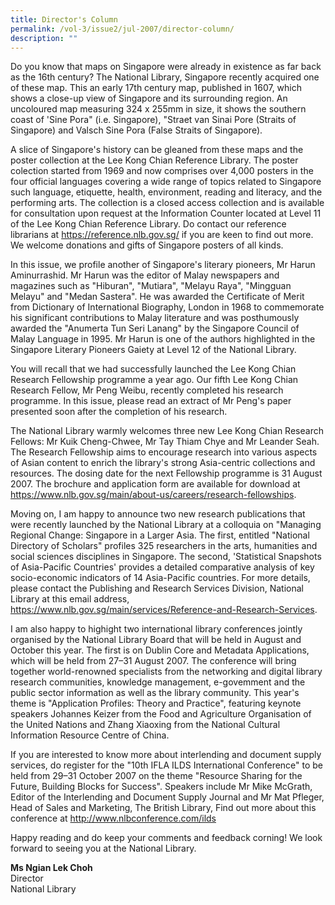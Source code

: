 ```yaml
---
title: Director's Column
permalink: /vol-3/issue2/jul-2007/director-column/
description: ""
---
```

Do you know that maps on Singapore were already in existence as far back as the 16th century? The National Library, Singapore recently acquired one of these map. This an early 17th century map, published in 1607, which shows a close-up view of Singapore and its surrounding region. An uncoloured map measuring 324 x 255mm in size, it shows the southern coast of 'Sine Pora" (i.e. Singapore), "Straet van Sinai Pore (Straits of Singapore) and Valsch Sine Pora (False Straits of Singapore).

A slice of Singapore's history can be gleaned from these maps and the poster collection at the Lee Kong Chian Reference Library. The poster colection started from 1969 and now comprises over 4,000 posters in the four official languages covering a wide range of topics related to Singapore such language,  etiquette, health, environment, reading and literacy, and the performing arts. The collection is a closed access collection and is available for consultation upon request at the Information Counter located at Level 11 of the Lee Kong Chian Reference Library. Do contact our reference librarians at <a href="https://reference.nlb.gov.sg/">https://reference.nlb.gov.sg/</a> if you are keen to find out more. We welcome donations and gifts of Singapore posters of all kinds.

In this issue, we profile another of Singapore's literary pioneers, Mr Harun Aminurrashid. Mr Harun was the editor of Malay newspapers and magazines such as "Hiburan", "Mutiara", "Melayu Raya", "Mingguan Melayu" and "Medan Sastera". He was awarded the Certificate of Merit from Dictionary of International Biography, London in 1968 to commemorate his significant contributions to Malay literature and was posthumously awarded the "Anumerta Tun Seri Lanang" by the Singapore Council of Malay Language in 1995. Mr Harun is one of the authors highlighted in the Singapore Literary Pioneers Gaiety at Level 12 of the National Library.

You will recall that we had successfully launched the Lee Kong Chian Research Fellowship programme a year ago. Our fifth Lee Kong Chian Research Fellow, Mr Peng Weibu, recently completed his research programme. In this issue, please read an extract of Mr Peng's paper presented soon after the completion of his research.

The National Library warmly welcomes three new Lee Kong Chian Research Fellows: Mr Kuik Cheng-Chwee, Mr Tay Thiam Chye and Mr Leander Seah. The Research Fellowship aims to encourage research into various aspects of Asian content to enrich the library's strong Asia-centric collections and resources. The dosing date for the next Fellowship programme is 31 August 2007. 
The brochure and application form are available for download at <a href="https://www.nlb.gov.sg/main/about-us/careers/research-fellowships">https://www.nlb.gov.sg/main/about-us/careers/research-fellowships</a><a>. 

Moving on, I am happy to announce two new research publications that were recently launched by the National Library at a colloquia on "Managing Regional Change: Singapore in a Larger Asia. The first, entitled "National Directory of Scholars" profiles 325 researchers in the arts, humanities and social sciences disciplines in Singapore. The second, 'Statistical Snapshots of Asia-Pacific Countries' provides a detailed comparative analysis of key socio-economic indicators of 14 Asia-Pacific countries. For more details, please contact the Publishing and Research Services Division, National Library at this email address, </a><a href="https://www.nlb.gov.sg/main/services/Reference-and-Research-Services">https://www.nlb.gov.sg/main/services/Reference-and-Research-Services</a><a>.
	
I am also happy to highight two international library conferences jointly organised by the National Library Board that will be held in August and October this year. The first is on Dublin Core and Metadata Applications, which will be held from 27–31 August 2007. The conference will bring together world-renowned specialists from the networking and digital library research communities, knowledge management, e-govemment and the public sector information as well as the library community. This year's theme is "Application Profiles: Theory and Practice", featuring keynote speakers Johannes Keizer from the Food and Agriculture Organisation of the United Nations and Zhang Xiaoxing from the National Cultural Information Resource Centre of China. 

If you are interested to know more about interlending and document supply services, do register for the "10th IFLA ILDS International Conference" to be held from 29–31 October 2007 on the theme "Resource Sharing for the Future, Building Blocks for Success". Speakers include Mr Mike McGrath, Editor of the Interlending and Document Supply Journal and Mr Mat Pfleger, Head of Sales and Marketing, The British Library, Find out more about this conference at </a><a href="http://www.nlbconference.com/ilds">http://www.nlbconference.com/ilds</a><a>
	
Happy reading and do keep your comments and feedback corning! We look forward to seeing you at the National Library.

<b>Ms Ngian Lek Choh</b><br>Director<br>National Library


</a>